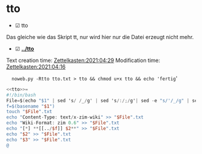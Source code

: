 # tto

* ☑ tto

Das gleiche wie das Skript tt, nur wird hier nur die Datei erzeugt nicht mehr.

* ☑ **[../tto](./tto)**

Text creation time:
[Zettelkasten:2021:04:29]()
Modification time:
[Zettelkasten:2021:04:16]()

``  noweb.py -Rtto tto.txt > tto && chmod u+x tto && echo 'fertig``'

```awk
<<tto>>=
#!/bin/bash
File=$(echo "$1" | sed 's/ /_/g' | sed 's/:/;/g'| sed -e "s/'/_/g" | sed 's/\"//g')
f=$(basename "$1")
touch "$File".txt
echo "Content-Type: text/x-zim-wiki" >> "$File".txt
echo "Wiki-Format: zim 0.6" >> "$File".txt
echo "[*] **[[../$f]] $2**" >> "$File".txt
echo "$2" >> "$File".txt
echo "$3" >> "$File".txt
@
```

